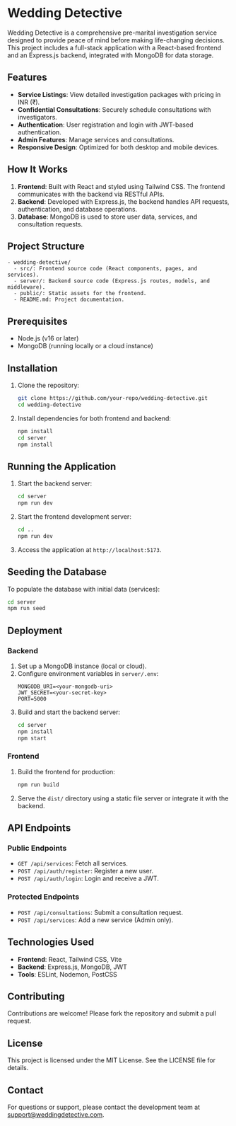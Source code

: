 # Wedding Detective

Wedding Detective is a comprehensive pre-marital investigation service designed to provide peace of mind before making life-changing decisions. This project includes a full-stack application with a React-based frontend and an Express.js backend, integrated with MongoDB for data storage.

## Features
- **Service Listings**: View detailed investigation packages with pricing in INR (₹).
- **Confidential Consultations**: Securely schedule consultations with investigators.
- **Authentication**: User registration and login with JWT-based authentication.
- **Admin Features**: Manage services and consultations.
- **Responsive Design**: Optimized for both desktop and mobile devices.

## How It Works
1. **Frontend**: Built with React and styled using Tailwind CSS. The frontend communicates with the backend via RESTful APIs.
2. **Backend**: Developed with Express.js, the backend handles API requests, authentication, and database operations.
3. **Database**: MongoDB is used to store user data, services, and consultation requests.

## Project Structure
```
- wedding-detective/
  - src/: Frontend source code (React components, pages, and services).
  - server/: Backend source code (Express.js routes, models, and middleware).
  - public/: Static assets for the frontend.
  - README.md: Project documentation.
```

## Prerequisites
- Node.js (v16 or later)
- MongoDB (running locally or a cloud instance)

## Installation
1. Clone the repository:
   ```bash
   git clone https://github.com/your-repo/wedding-detective.git
   cd wedding-detective
   ```

2. Install dependencies for both frontend and backend:
   ```bash
   npm install
   cd server
   npm install
   ```

## Running the Application
1. Start the backend server:
   ```bash
   cd server
   npm run dev
   ```

2. Start the frontend development server:
   ```bash
   cd ..
   npm run dev
   ```

3. Access the application at `http://localhost:5173`.

## Seeding the Database
To populate the database with initial data (services):
```bash
cd server
npm run seed
```

## Deployment
### Backend
1. Set up a MongoDB instance (local or cloud).
2. Configure environment variables in `server/.env`:
   ```env
   MONGODB_URI=<your-mongodb-uri>
   JWT_SECRET=<your-secret-key>
   PORT=5000
   ```
3. Build and start the backend server:
   ```bash
   cd server
   npm install
   npm start
   ```

### Frontend
1. Build the frontend for production:
   ```bash
   npm run build
   ```
2. Serve the `dist/` directory using a static file server or integrate it with the backend.

## API Endpoints
### Public Endpoints
- `GET /api/services`: Fetch all services.
- `POST /api/auth/register`: Register a new user.
- `POST /api/auth/login`: Login and receive a JWT.

### Protected Endpoints
- `POST /api/consultations`: Submit a consultation request.
- `POST /api/services`: Add a new service (Admin only).

## Technologies Used
- **Frontend**: React, Tailwind CSS, Vite
- **Backend**: Express.js, MongoDB, JWT
- **Tools**: ESLint, Nodemon, PostCSS

## Contributing
Contributions are welcome! Please fork the repository and submit a pull request.

## License
This project is licensed under the MIT License. See the LICENSE file for details.

## Contact
For questions or support, please contact the development team at support@weddingdetective.com.
